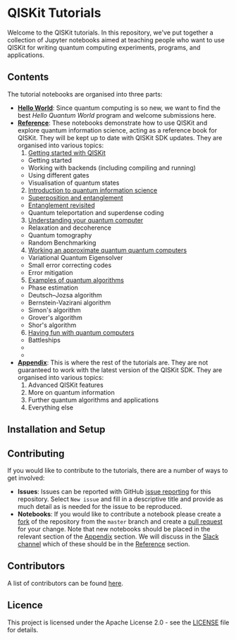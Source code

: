 # QISKit Tutorials

Welcome to the QISKit tutorials. In this repository, we've put together a collection of Jupyter notebooks aimed at teaching people who want to use QISKit for writing quantum computing experiments, programs, and applications.

## Contents
The tutorial notebooks are organised into three parts:

* [**Hello World**](/hello_world): Since quantum computing is so new, we want to find the best *Hello Quantum World* program and welcome submissions here. 
* [**Reference**](/reference): These notebooks demonstrate how to use QISKit and explore quantum information science, acting as a reference book for QISKit. They will be kept up to date with QISKit SDK updates. They are organised into various topics:
  1. [Getting started with QISKit](/reference/tools)
    - Getting started
    - Working with backends (including compiling and running)
    - Using different gates
    - Visualisation of quantum states
  2. [Introduction to quantum information science](/reference/qis)
    - [Superposition and entanglement](/reference/qis/superposition_and_entanglement.ipynb)
    - [Entanglement revisited](/reference/qis/entanglement_revisited.ipynb)
    - Quantum teleportation and superdense coding
  3. [Understanding your quantum computer](/reference/qcvv)
    - Relaxation and decoherence
    - Quantum tomography
    - Random Benchmarking
  4. [Working an approximate quantum quantum computers](/reference/approximate)
    - Variational Quantum Eigensolver
    - Small error correcting codes
    - Error mitigation
  5. [Examples of quantum algorithms](/reference/algorithms)
    - Phase estimation
    - Deutsch–Jozsa algorithm
    - Bernstein-Vazirani algorithm
    - Simon's algorithm
    - Grover's algorithm
    - Shor's algorithm
  6. [Having fun with quantum computers](/reference/games)
    - Battleships
    - 
    - 
* [**Appendix**](/appendix): This is where the rest of the tutorials are. They are not guaranteed to work with the latest version of the QISKit SDK. They are organised into various topics:
  1. Advanced QISKit features
  2. More on quantum information
  3. Further quantum algorithms and applications
  4. Everything else

## Installation and Setup

## Contributing
If you would like to contribute to the tutorials, there are a number of ways to get involved:

* **Issues**: Issues can be reported with GitHub [issue reporting](https://github.com/QISKit/qiskit-tutorial/issues) for this repository. Select `New issue` and fill in a descriptive title and provide as much detail as is needed for the issue to be reproduced.
* **Notebooks**: If you would like to contribute a notebook please create a [fork](https://help.github.com/articles/fork-a-repo/) of the repository from the `master` branch and create a [pull request](https://help.github.com/articles/about-pull-requests/) for your change. Note that new notebooks should be placed in the relevant section of the [Appendix](/appendix) section. We will discuss in the [Slack channel](https://qiskit.slack.com/messages/C7SN3T90V) which of these should be in the [Reference](/reference) section.

## Contributors
A list of contributors can be found [here](CONTRIBUTORS.md).


## Licence
This project is licensed under the Apache License 2.0 - see the [LICENSE](https://github.com/QISKit/qiskit-tutorial/blob/master/LICENSE) file for details.

